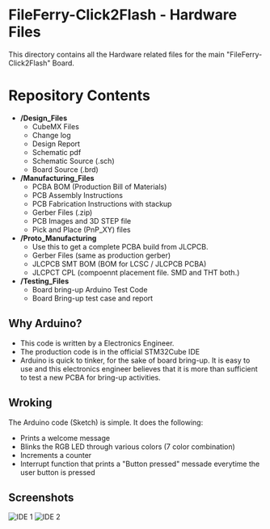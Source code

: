 # FileFerry-Click2Flash - Hardware Files #

This directory contains all the Hardware related files for the main "FileFerry-Click2Flash" Board.

# Repository Contents #
* **/Design_Files**
	* CubeMX Files
	* Change log
	* Design Report
	* Schematic pdf
	* Schematic Source (.sch)
	* Board Source (.brd)
* **/Manufacturing_Files**
	* PCBA BOM (Production Bill of Materials)
	* PCB Assembly Instructions
	* PCB Fabrication Instructions with stackup
	* Gerber Files (.zip)
	* PCB Images and 3D STEP file
	* Pick and Place (PnP_XY) files
* **/Proto_Manufacturing**
	* Use this to get a complete PCBA build from JLCPCB.
	* Gerber Files (same as production gerber)
	* JLCPCB SMT BOM (BOM for LCSC / JLCPCB PCBA)
	* JLCPCT CPL (compoennt placement file. SMD and THT both.)
* **/Testing_Files**
	* Board bring-up Arduino Test Code
	* Board Bring-up test case and report

## Why Arduino? ##
* This code is written by a Electronics Engineer.
* The production code is in the official STM32Cube IDE
* Arduino is quick to tinker, for the sake of board bring-up. It is easy to use and this electronics engineer believes that it is more than sufficient to test a new PCBA for bring-up activities.

## Wroking ##
The Arduino code (Sketch) is simple. It does the following:
* Prints a welcome message
* Blinks the RGB LED through various colors (7 color combination)
* Increments a counter
* Interrupt function that prints a "Button pressed" messade everytime the user button is pressed

## Screenshots ##
![IDE 1](Images/IDE_1.png)
![IDE 2](Images/IDE_2.png)
